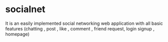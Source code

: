 # socialnet
It is an easily implemented social networking web application with all basic features (chatting , post , like , comment , friend request, login signup , homepage)
